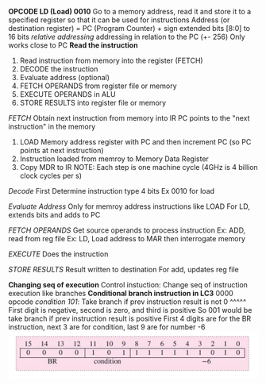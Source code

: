**OPCODE LD (Load) 0010**
Go to a memory address, read it and store it to a specified register so that it can be used for instructions
Address (or destination register) = PC (Program Counter) + sign extended bits [8:0] to 16 bits
*relative addressing*
addressing in relation to the PC (+- 256)
Only works close to PC
**Read the instruction**
1. Read instruction from memory into the register (FETCH)
2. DECODE the instruction
3. Evaluate address (optional)
4. FETCH OPERANDS from register file or memory
5. EXECUTE OPERANDS in ALU
6. STORE RESULTS into register file or memory

*FETCH*
Obtain next instruction from memory into IR
PC points to the "next instruction" in the memory
1. LOAD Memory address register with PC and then increment PC (so PC points at next instruction)
2. Instruction loaded from memroy to Memory Data Register
3. Copy MDR to IR
NOTE: Each step is one machine cycle (4GHz is 4 billion clock cycles per s)

*Decode*
First Determine instruction type 
4 bits
Ex 0010 for load

*Evaluate Address*
Only for memroy address instructions like LOAD
For LD, extends bits and adds to PC

*FETCH OPERANDS*
Get source operands to process instruction
Ex: ADD, read from reg file
Ex: LD, Load address to MAR then interrogate memory

*EXECUTE*
Does the instruction

*STORE RESULTS*
Result written to destination
For add, updates reg file

**Changing seq of execution**
Control instuction: Change seq of instruction execution like branches
**Conditional branch instruction in LC3** 0000 opcode
*condition 101*: Take branch if prev instruction result is not 0
^^^^^ First digit is negative, second is zero, and third is positive 
So 001 would be take branch if prev instruction result is positive
First 4 digits are for the BR instruction, next 3 are for condition, last 9 are for number -6
![Alt text](image-3.png)
